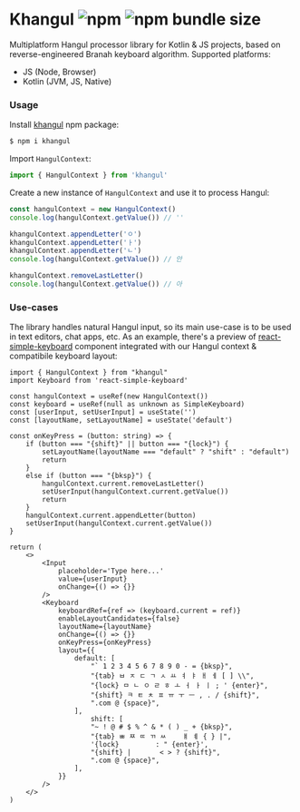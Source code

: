 # Khangul ![npm](https://img.shields.io/npm/v/khangul) ![npm bundle size](https://img.shields.io/bundlephobia/minzip/khangul)

Multiplatform Hangul processor library for Kotlin &amp; JS projects, based on reverse-engineered Branah keyboard algorithm.
Supported platforms:

* JS (Node, Browser)
* Kotlin (JVM, JS, Native)

### Usage

Install [khangul](https://www.npmjs.com/package/khangul) npm package:

```bash
$ npm i khangul
```

Import `HangulContext`:

```typescript
import { HangulContext } from 'khangul'
```

Create a new instance of `HangulContext` and use it to process Hangul:

```typescript
const hangulContext = new HangulContext()
console.log(hangulContext.getValue()) // ''

khangulContext.appendLetter('ㅇ')
khangulContext.appendLetter('ㅏ')
khangulContext.appendLetter('ㄴ')
console.log(hangulContext.getValue()) // 안

khangulContext.removeLastLetter()
console.log(hangulContext.getValue()) // 아
```

### Use-cases

The library handles natural Hangul input, so its main use-case is to be used in text editors, chat apps, etc.
As an example, there's a preview of [react-simple-keyboard](https://github.com/hodgef/react-simple-keyboard) component integrated with our Hangul context & compatibile keyboard layout:

```tsx
import { HangulContext } from "khangul"
import Keyboard from 'react-simple-keyboard'

const hangulContext = useRef(new HangulContext())
const keyboard = useRef(null as unknown as SimpleKeyboard)
const [userInput, setUserInput] = useState('')
const [layoutName, setLayoutName] = useState('default')

const onKeyPress = (button: string) => {
    if (button === "{shift}" || button === "{lock}") {
        setLayoutName(layoutName === "default" ? "shift" : "default")
        return
    }
    else if (button === "{bksp}") {
        hangulContext.current.removeLastLetter()
        setUserInput(hangulContext.current.getValue())
        return
    }
    hangulContext.current.appendLetter(button)
    setUserInput(hangulContext.current.getValue())
}

return (
    <>
        <Input
            placeholder='Type here...'
            value={userInput}
            onChange={() => {}}
        />
        <Keyboard
            keyboardRef={ref => (keyboard.current = ref)}
            enableLayoutCandidates={false}
            layoutName={layoutName}
            onChange={() => {}}
            onKeyPress={onKeyPress}
            layout={{
                default: [
                    "` 1 2 3 4 5 6 7 8 9 0 - = {bksp}",
                    "{tab} ㅂ ㅈ ㄷ ㄱ ㅅ ㅛ ㅕ ㅑ ㅐ ㅔ [ ] \\",
                    "{lock} ㅁ ㄴ ㅇ ㄹ ㅎ ㅗ ㅓ ㅏ ㅣ ; ' {enter}",
                    "{shift} ㅋ ㅌ ㅊ ㅍ ㅠ ㅜ ㅡ , . / {shift}",
                    ".com @ {space}",
                ],
                    shift: [
                    "~ ! @ # $ % ^ & * ( ) _ + {bksp}",
                    "{tab} ㅃ ㅉ ㄸ ㄲ ㅆ    ㅒ ㅖ { } |",
                    '{lock}         : " {enter}',
                    "{shift} |       < > ? {shift}",
                    ".com @ {space}",
                ],
            }}
        />
    </>
)
```
